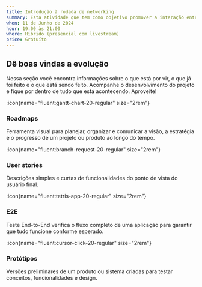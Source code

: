 ```yaml
---
title: Introdução à rodada de networking
summary: Esta atividade que tem como objetivo promover a interação entre os desenvolvedores através de uma dinâmica de conversas rápidas.
when: 11 de Junho de 2024
hour: 19:00 às 21:00
where: Hibrido (presencial com livestream)
price: Gratuíto
---
```


## Dê boas vindas a evolução

Nessa seção você encontra informações sobre o que está por vir, o que já foi feito e o que está sendo feito. Acompanhe o desenvolvimento do projeto e fique por dentro de tudo que está acontecendo. Aproveite!

:icon{name="fluent:gantt-chart-20-regular" size="2rem"}

### Roadmaps

Ferramenta visual para planejar, organizar e comunicar a visão, a estratégia e o progresso de um projeto ou produto ao longo do tempo.

:icon{name="fluent:branch-request-20-regular" size="2rem"}

### User stories

Descrições simples e curtas de funcionalidades do ponto de vista do usuário final.

:icon{name="fluent:tetris-app-20-regular" size="2rem"}

### E2E

Teste End-to-End verifica o fluxo completo de uma aplicação para garantir que tudo funcione conforme esperado.

:icon{name="fluent:cursor-click-20-regular" size="2rem"}

### Protótipos

Versões preliminares de um produto ou sistema criadas para testar conceitos, funcionalidades e design.
